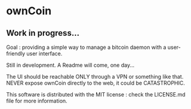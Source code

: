 # ownCoin

## Work in progress...

Goal : providing a simple way to manage a bitcoin daemon with a user-friendly user interface.

Still in development. A Readme will come, one day...

The UI should be reachable ONLY through a VPN or something like that.
NEVER expose ownCoin directly to the web, it could be CATASTROPHIC.

This software is distributed with the MIT license : check the LICENSE.md file for more information.